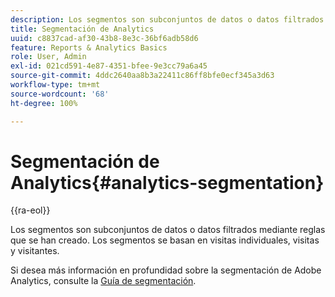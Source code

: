 ```yaml
---
description: Los segmentos son subconjuntos de datos o datos filtrados mediante reglas que se han creado. Los segmentos se basan en visitas individuales, visitas y visitantes.
title: Segmentación de Analytics
uuid: c8837cad-af30-43b8-8e3c-36bf6adb58d6
feature: Reports & Analytics Basics
role: User, Admin
exl-id: 021cd591-4e87-4351-bfee-9e3cc79a6a45
source-git-commit: 4ddc2640aa8b3a22411c86ff8bfe0ecf345a3d63
workflow-type: tm+mt
source-wordcount: '68'
ht-degree: 100%

---
```


# Segmentación de Analytics{#analytics-segmentation}

{{ra-eol}}

Los segmentos son subconjuntos de datos o datos filtrados mediante reglas que se han creado. Los segmentos se basan en visitas individuales, visitas y visitantes.

Si desea más información en profundidad sobre la segmentación de Adobe Analytics, consulte la [Guía de segmentación](https://experienceleague.adobe.com/docs/analytics/components/segmentation/seg-home.html?lang=es).
